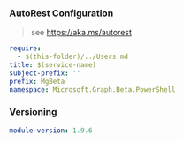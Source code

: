 ### AutoRest Configuration

> see https://aka.ms/autorest

``` yaml
require:
  - $(this-folder)/../Users.md
title: $(service-name)
subject-prefix: ''
prefix: MgBeta
namespace: Microsoft.Graph.Beta.PowerShell
```

### Versioning

``` yaml
module-version: 1.9.6
```
